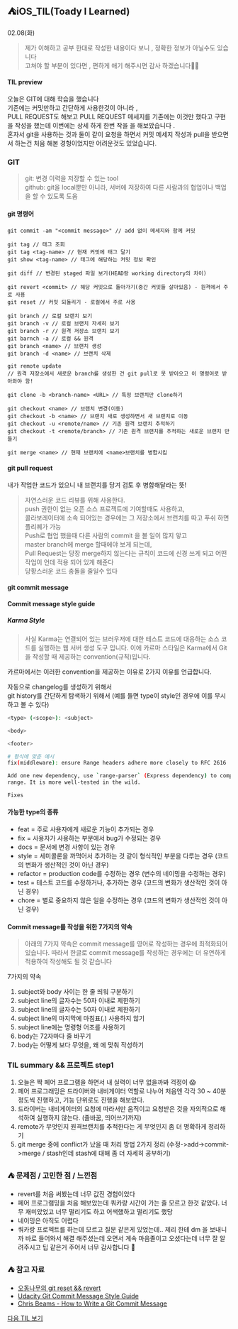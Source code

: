 ## ⛺️iOS_TIL(Toady l Learned)

02.08(화)
> 제가 이해하고 공부 한대로 작성한  내용이다 보니 , 정확한 정보가 아닐수도 있습니다 </br>
   고쳐야 할 부분이 있다면 , 편하게  애기 해주시면  감사 하겠습니다🙏🏻


#### TIL preview
오늘은  GIT에 대해 학습을 했습니다</br>
기존에는 커밋만하고  간단하게 사용한것이 아니라 ,  </br>
PULL REQUEST도 해보고 PULL REQUEST 메세지를 기존에는 이것만 했다고 구현을  작성을 했는데  이번에는 상세 하게  한번 작을 을 해보았습니다 .</br>
혼자서 git을 사용하는 것과 둘이 같이 요청을 하면서 커밋 메세지 작성과 pull을 받으면서 하는건  처음 해본  경헝이었지만  어려운것도 있었습니다.</br>


 ### GIT
 > git: 변경 이력을 저장할 수 있는 tool  
  github: git을 local뿐만 아니라, 서버에 저장하여 다른 사람과의 협업이나 백업을 할 수 있도록 도움
  
  #### git 명령어 
  ```shell
git commit -am "<commit message>" // add 없이 메세지와 함께 커밋

git tag // 태그 조회
git tag <tag-name> // 현재 커밋에 태그 달기
git show <tag-name> // 태그에 해당하는 커밋 정보 확인

git diff // 변경된 staged 파일 보기(HEAD랑 working directory의 차이)

git revert <commit> // 해당 커밋으로 돌아가기(중간 커밋들 살아있음) - 원격에서 주로 사용
git reset // 커밋 되돌리기 - 로컬에서 주로 사용

git branch // 로컬 브랜치 보기
git branch -v // 로컬 브랜치 자세히 보기
git branch -r // 원격 저장소 브랜치 보기
git barnch -a // 로컬 && 원격
git branch <name> // 브랜치 생성
git branch -d <name> // 브랜치 삭제

git remote update 
// 원격 저장소에서 새로운 branch를 생성한 건 git pull로 못 받아오고 이 명령어로 받아와야 함!

git clone -b <branch-name> <URL> // 특정 브랜치만 clone하기

git checkout <name> // 브랜치 변경(이동)
git checkout -b <name> // 브랜치 새로 생성하면서 새 브랜치로 이동
git checkout -u <remote/name> // 기존 원격 브랜치 추적하기
git checkout -t <remote/branch> // 기존 원격 브랜치를 추적하는 새로운 브랜치 만들기

git merge <name> // 현재 브랜치에 <name>브랜치를 병합시킴

```  
#### git pull request
내가 작업한 코드가 있으니 내 브랜치를 당겨 검토 후 병합해달라는 뜻!
> 자연스러운 코드 리뷰를 위해 사용한다.</br>
  push 권한이 없는 오픈 소스 프로젝트에 기여할때도 사용하고,</br>
  콜라보레이터에 소속 되어있는 경우에는 그 저장소에서 브런치를 따고 푸쉬 하면 풀리퀘가 가능</br>
  Push로 협업 했을때 다른 사람의 commit 을 볼 일이 많지 앟고</br> 
  master branch에 merge 할때에야 보게 되는데,</br>
  Pull Request는 당장 merge하지 않는다는 규칙이 코드에 신경 쓰게 되고 어떤 작업이 언데 적용 되어 있게 해준다</br>
  당황스러운 코드 충돌을 줄일수 있다
  
#### git commit message
#### Commit message style guide
##### Karma Style
> 사실 Karma는 연결되어 있는 브러우저에 대한 테스트 코드에 대응하는 소스 코드를 실행하는 웹 서버 생성 도구 입니다. 이에 카르마 스타일은 Karma에서 Git을 작성할 때 제공하는 convention(규칙)입니다.</br>

카르마에서는 이러한 convention을 제공하는 이유로 2가지 이유를 언급합니다.</br>

자동으로 changelog를 생성하기 위해서</br>
git history를 간단하게 탐색하기 위해서 (예를 들면 type이 style인 경우에 이를 무시하고 볼 수 있다)</br>

  ``` bash
  <type> (<scope>): <subject>

<body>

<footer>

# 형식에 맞춘 예시
fix(middleware): ensure Range headers adhere more closely to RFC 2616

Add one new dependency, use `range-parser` (Express dependency) to compute
range. It is more well-tested in the wild.

Fixes
  
```

#### 가능한 type의 종류 
- feat = 주로 사용자에게 새로운 기능이 추가되는 경우
- fix = 사용자가 사용하는 부분에서 bug가 수정되는 경우
- docs = 문서에 변경 사항이 있는 경우
- style = 세미콜론을 까먹어서 추가하는 것 같이 형식적인 부분을 다루는 경우 (코드의 변화가 생산적인 것이 아닌 경우)
- refactor = production code를 수정하는 경우 (변수의 네이밍을 수정하는 경우)
- test = 테스트 코드를 수정하거나, 추가하는 경우 (코드의 변화가 생산적인 것이 아닌 경우)
- chore = 별로 중요하지 않은 일을 수정하는 경우 (코드의 변화가 생산적인 것이 아닌 경우)


#### Commit message를 작성을 위한 7가지의 약속
> 아래의 7가지 약속은 commit message를 영어로 작성하는 경우에 최적화되어 있습니다. 따라서 한글로 commit message를 작성하는 경우에는 더 유연하게 적용하여 작성해도 될 것 같습니다

7가지의 약속</br>

1. subject와 body 사이는 한 줄 띄워 구분하기
2. subject line의 글자수는 50자 이내로 제한하기
3. subject line의 글자수는 50자 이내로 제한하기
4. subject line의 마지막에 마침표(.) 사용하지 않기
5. subject line에는 명령형 어조를 사용하기
6. body는 72자마다 줄 바꾸기
7. body는 어떻게 보다 무엇을, 왜 에 맞춰 작성하기 


### TIL summary && 프로젝트 step1 
1. 오늘은  짝 페어 프로그램을 하면서  내  실력이 너무 없을까봐 걱정이 😱
2. 페어 프로그래밍은 드라이버와 내비게이터 역할로 나누어 처음엔 각각 30 ~ 40분 정도씩 진행하고, 기능 단위로도 진행을 해보았다.
3. 드라이버는 내비게이터의 요청에 따라서만 움직이고 요청받은 것을 자의적으로 해석하여 실행하지 않는다. (줄바꿈, 띄어쓰기까지)
4. remote가 무엇인지 원격브랜치를 추적한다는 게 무엇인지 좀 더 명확하게 정리하기
5. git merge 중에 conflict가 났을 때 처리 방법 2가지 정리
(수정->add->commit->merge / stash인데 stash에 대해 좀 더 자세히 공부하기)


### ⛺️ 문제점 / 고민한 점 / 느낀점 
- revert를 처음 써봤는데  너무 값진 경험이었다
- 페어 프로그램밍을 처음 해보았는데  쿼카랑 시간이 가는 줄 모르고 한것 같았다. 너무 재미았었고 너무 떨리기도 하고 어색했하고 떨리기도 했당
- 네이밍은  아직도 어렵다
- 쿼카랑  프로젝트를 하는데  모르고 질문 같은게 있었는데.. 제리 한테  dm 을 보내니까 바로 들어와서 해결 해주셨는데 오면서 계속  마음졸이고 오셨다는데  너무  잘 알려주시고 팁 같은거  주어서  너무 감사합니다 🥰

### ⛺️ 참고 자료
- [오동나무의 git reset && revert](https://www.yagom-academy.kr/blog/18)
- [Udacity Git Commit Message Style Guide](https://udacity.github.io/git-styleguide/)
- [Chris Beams - How to Write a Git Commit Message](https://chris.beams.io/posts/git-commit/)

[다음 TIL 보기 ](https://github.com/Roy-wonji/ios-yagom-academy/blob/main/TIL/2%EC%9B%94/2022.02.10.md)
